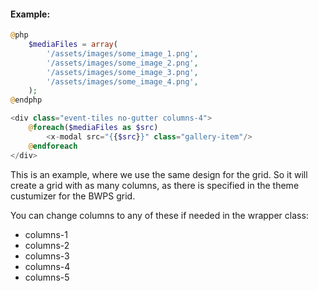 #### Example:
```php 
@php
    $mediaFiles = array(
        '/assets/images/some_image_1.png',
        '/assets/images/some_image_2.png',
        '/assets/images/some_image_3.png',
        '/assets/images/some_image_4.png',
    );
@endphp  

<div class="event-tiles no-gutter columns-4">
    @foreach($mediaFiles as $src)
        <x-modal src="{{$src}}" class="gallery-item"/>
    @endforeach
</div>
``` 

This is an example, where we use the same design for the grid.
So it will create a grid with as many columns, as there is specified in the theme custumizer for the BWPS grid. 

You can change columns to any of these if needed in the wrapper class: 
- columns-1
- columns-2
- columns-3
- columns-4
- columns-5